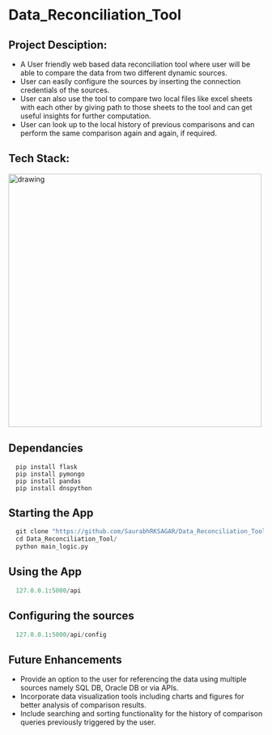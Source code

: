 # Data_Reconciliation_Tool
 
## Project Desciption:

-  A User friendly web based data reconciliation tool where user will be able to compare the data from two different dynamic sources.
- User can easily configure the sources by inserting the connection credentials of the sources.
- User can also use the tool to compare two local files like excel sheets with each other by giving path to those sheets to the tool and can get useful insights for further computation. 
- User can look up to the local history of previous comparisons and can perform the same comparison again and again, if required.


## Tech Stack:

<img src="https://drive.google.com/uc?export=view&id=1fbe3u4AWNAZGskB2DrdUqCTu6bs_ussh" alt="drawing" width="500" />

## Dependancies 
~~~python:
  pip install flask
  pip install pymongo
  pip install pandas
  pip install dnspython
~~~

## Starting the App
~~~python
  git clone "https://github.com/SaurabhRKSAGAR/Data_Reconciliation_Tool.git"
  cd Data_Reconciliation_Tool/
  python main_logic.py
~~~

## Using the App
~~~python
  127.0.0.1:5000/api
~~~

## Configuring the sources
~~~python
  127.0.0.1:5000/api/config
~~~

## Future Enhancements
- Provide an option to the user for referencing the data using multiple sources namely SQL DB, Oracle DB or via APIs. 
- Incorporate data visualization tools including charts and figures for better analysis of comparison results.
- Include searching and sorting functionality for the history of comparison queries previously triggered by the user. 
